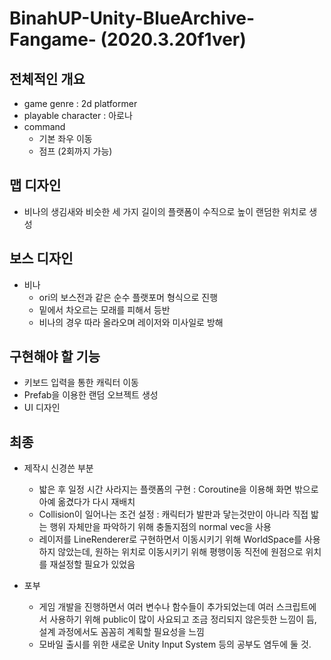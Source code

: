 # BinahUP-Unity-BlueArchive-Fangame- (2020.3.20f1ver)
## 전체적인 개요
* game genre : 2d platformer
* playable character : 아로나
* command
  * 기본 좌우 이동
  * 점프 (2회까지 가능)

## 맵 디자인
* 비나의 생김새와 비슷한 세 가지 길이의 플랫폼이 수직으로 높이 랜덤한 위치로 생성

## 보스 디자인
* 비나
  * ori의 보스전과 같은 순수 플랫포머 형식으로 진행
  * 밑에서 차오르는 모래를 피해서 등반
  * 비나의 경우 따라 올라오며 레이저와 미사일로 방해

## 구현해야 할 기능
* 키보드 입력을 통한 캐릭터 이동
* Prefab을 이용한 랜덤 오브젝트 생성
* UI 디자인

## 최종
* 제작시 신경쓴 부분
  * 밟은 후 일정 시간 사라지는 플랫폼의 구현 : Coroutine을 이용해 화면 밖으로 아예 옮겼다가 다시 재배치
  * Collision이 일어나는 조건 설정 : 캐릭터가 발판과 닿는것만이 아니라 직접 밟는 행위 자체만을 파악하기 위해 충돌지점의 normal vec을 사용
  * 레이저를 LineRenderer로 구현하면서 이동시키기 위해 WorldSpace를 사용하지 않았는데, 원하는 위치로 이동시키기 위해 평행이동 직전에 원점으로 위치를 재설정할 필요가 있었음

* 포부
  * 게임 개발을 진행하면서 여러 변수나 함수들이 추가되었는데 여러 스크립트에서 사용하기 위해 public이 많이 사요되고 조금 정리되지 않은듯한 느낌이 듬, 설계 과정에서도 꼼꼼히 계획할 필요성을 느낌
  * 모바일 출시를 위한 새로운 Unity Input System 등의 공부도 염두에 둘 것.
